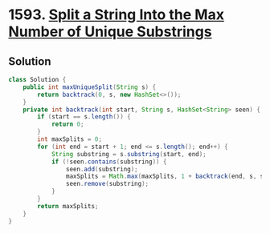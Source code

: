 # 1593. [Split a String Into the Max Number of Unique Substrings](https://leetcode.com/problems/split-a-string-into-the-max-number-of-unique-substrings/description/?envType=daily-question&envId=2024-10-21)

## Solution

```java
class Solution {
    public int maxUniqueSplit(String s) {
        return backtrack(0, s, new HashSet<>());
    }
    private int backtrack(int start, String s, HashSet<String> seen) {
        if (start == s.length()) {
            return 0; 
        }
        int maxSplits = 0;
        for (int end = start + 1; end <= s.length(); end++) {
            String substring = s.substring(start, end);
            if (!seen.contains(substring)) {
                seen.add(substring); 
                maxSplits = Math.max(maxSplits, 1 + backtrack(end, s, seen));
                seen.remove(substring);
            }
        }
        return maxSplits;
    }
}
```
